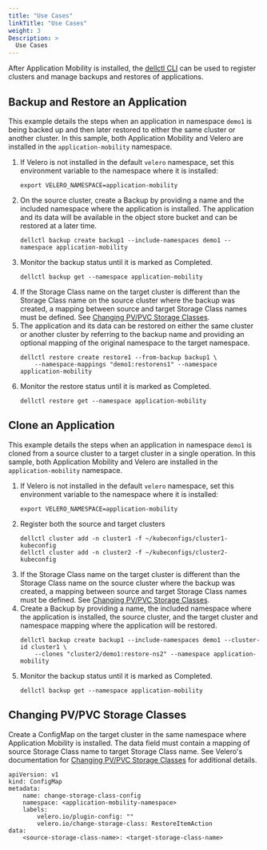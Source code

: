 ```yaml
---
title: "Use Cases"
linkTitle: "Use Cases"
weight: 3
Description: >
  Use Cases
---
```


After Application Mobility is installed, the [dellctl CLI](../../cli/) can be used to register clusters and manage backups and restores of applications.

## Backup and Restore an Application
This example details the steps when an application in namespace `demo1` is being backed up and then later restored to either the same cluster or another cluster. In this sample, both Application Mobility and Velero are installed in the `application-mobility` namespace.

1. If Velero is not installed in the default `velero` namespace, set this environment variable to the namespace where it is installed:
    ```
    export VELERO_NAMESPACE=application-mobility 
    ```
1. On the source cluster, create a Backup by providing a name and the included namespace where the application is installed. The application and its data will be available in the object store bucket and can be restored at a later time.
    ```
    dellctl backup create backup1 --include-namespaces demo1 --namespace application-mobility
    ```
1. Monitor the backup status until it is marked as Completed.
    ```
    dellctl backup get --namespace application-mobility
    ```
1. If the Storage Class name on the target cluster is different than the Storage Class name on the source cluster where the backup was created, a mapping between source and target Storage Class names must be defined. See [Changing PV/PVC Storage Classes](#changing-pvpvc-storage-classes).
1. The application and its data can be restored on either the same cluster or another cluster by referring to the backup name and providing an optional mapping of the original namespace to the target namespace.
    ```
    dellctl restore create restore1 --from-backup backup1 \
        --namespace-mappings "demo1:restorens1" --namespace application-mobility
    ```
1. Monitor the restore status until it is marked as Completed.
    ```
    dellctl restore get --namespace application-mobility
    ```

## Clone an Application
This example details the steps when an application in namespace `demo1` is cloned from a source cluster to a target cluster in a single operation. In this sample, both Application Mobility and Velero are installed in the `application-mobility` namespace.

1. If Velero is not installed in the default `velero` namespace, set this environment variable to the namespace where it is installed:
    ```
    export VELERO_NAMESPACE=application-mobility 
    ```
1. Register both the source and target clusters
    ```
    dellctl cluster add -n cluster1 -f ~/kubeconfigs/cluster1-kubeconfig
    dellctl cluster add -n cluster2 -f ~/kubeconfigs/cluster2-kubeconfig
    ```
1. If the Storage Class name on the target cluster is different than the Storage Class name on the source cluster where the backup was created, a mapping between source and target Storage Class names must be defined. See [Changing PV/PVC Storage Classes](#changing-pvpvc-storage-classes).
1. Create a Backup by providing a name, the included namespace where the application is installed, the source cluster, and the target cluster and namespace mapping where the application will be restored.
    ```
    dellctl backup create backup1 --include-namespaces demo1 --cluster-id cluster1 \
        --clones "cluster2/demo1:restore-ns2" --namespace application-mobility
    ```
1. Monitor the backup status until it is marked as Completed.
    ```
    dellctl backup get --namespace application-mobility
    ```

## Changing PV/PVC Storage Classes
Create a ConfigMap on the target cluster in the same namespace where Application Mobility is installed. The data field must contain a mapping of source Storage Class name to target Storage Class name. See Velero's documentation for [Changing PV/PVC Storage Classes](https://velero.io/docs/v1.9/restore-reference/#changing-pvpvc-storage-classes) for additional details.
```
apiVersion: v1
kind: ConfigMap
metadata:
    name: change-storage-class-config
    namespace: <application-mobility-namespace>
    labels:
        velero.io/plugin-config: ""
        velero.io/change-storage-class: RestoreItemAction
data:
    <source-storage-class-name>: <target-storage-class-name>
```